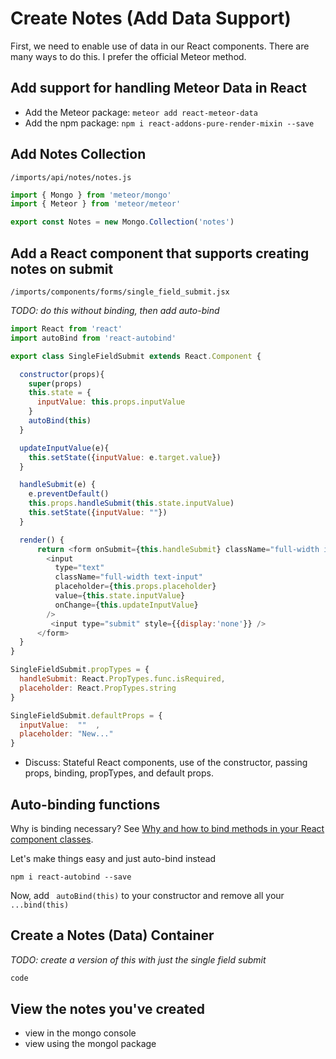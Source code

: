 # Create Notes (Add Data Support)
First, we need to enable use of data in our React components.  There are many ways to do this.  I prefer the official Meteor method.


## Add support for handling Meteor Data in React

- Add the Meteor package: ```meteor add react-meteor-data```
- Add the npm package: ```npm i react-addons-pure-render-mixin --save```


## Add Notes Collection
``` /imports/api/notes/notes.js ```

```js
import { Mongo } from 'meteor/mongo'
import { Meteor } from 'meteor/meteor'

export const Notes = new Mongo.Collection('notes')
```

## Add a React component that supports creating notes on submit

``` /imports/components/forms/single_field_submit.jsx ```

_TODO: do this without binding, then add auto-bind_

```js
import React from 'react'
import autoBind from 'react-autobind'

export class SingleFieldSubmit extends React.Component {

  constructor(props){
    super(props)
    this.state = {
      inputValue: this.props.inputValue
    }
    autoBind(this)
  }

  updateInputValue(e){
    this.setState({inputValue: e.target.value})
  }

  handleSubmit(e) {
    e.preventDefault()
    this.props.handleSubmit(this.state.inputValue)
    this.setState({inputValue: ""})
  }

  render() {
      return <form onSubmit={this.handleSubmit} className="full-width invisible-field">
        <input
          type="text"
          className="full-width text-input"
          placeholder={this.props.placeholder}
          value={this.state.inputValue}
          onChange={this.updateInputValue}
        />
         <input type="submit" style={{display:'none'}} />
      </form>
  }
}

SingleFieldSubmit.propTypes = {
  handleSubmit: React.PropTypes.func.isRequired,
  placeholder: React.PropTypes.string
}

SingleFieldSubmit.defaultProps = {
  inputValue:  ""  ,
  placeholder: "New..."
}
```

- Discuss: Stateful React components, use of the constructor, passing props, binding, propTypes, and default props.

## Auto-binding functions
Why is binding necessary? See [Why and how to bind methods in your React component classes](http://reactkungfu.com/2015/07/why-and-how-to-bind-methods-in-your-react-component-classes/).

Let's make things easy and just auto-bind instead

``` npm i react-autobind --save ```

Now, add ``` autoBind(this)``` to your constructor and remove all your ``` ...bind(this) ```



## Create a Notes (Data) Container
_TODO: create a version of this with just the single field submit_



```js
code
```

## View the notes you've created
- view in the mongo console
-  view using the mongol package

